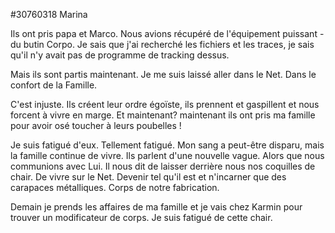 #30760318 Marina  
  
Ils ont pris papa et Marco. Nous avions récupéré de l'équipement puissant - du butin Corpo. Je sais que j'ai recherché les fichiers et les traces, je sais qu'il n'y avait pas de programme de tracking dessus.
  
Mais ils sont partis maintenant. Je me suis laissé aller dans le Net. Dans le confort de la Famille.
  
C'est injuste. Ils créent leur ordre égoïste, ils prennent et gaspillent et nous forcent à vivre en marge. Et maintenant? maintenant ils ont pris ma famille pour avoir osé toucher à leurs poubelles !
  
Je suis fatigué d'eux. Tellement fatigué. Mon sang a peut-être disparu, mais la famille continue de vivre. Ils parlent d'une nouvelle vague. Alors que nous communions avec Lui. Il nous dit de laisser derrière nous nos coquilles de chair. De vivre sur le Net. Devenir tel qu'il est et n'incarner que des carapaces métalliques. Corps de notre fabrication.
  
Demain je prends les affaires de ma famille et je vais chez Karmin pour trouver un modificateur de corps. Je suis fatigué de cette chair. 
